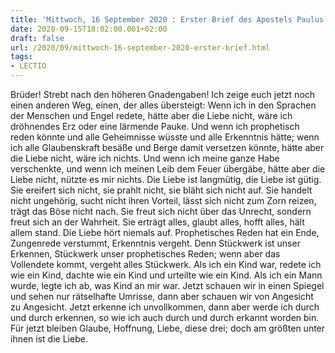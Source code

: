 ```yaml
---
title: 'Mittwoch, 16 September 2020 : Erster Brief des Apostels Paulus an die Korinther 12,31.13,1-13.'
date: 2020-09-15T18:02:00.001+02:00
draft: false
url: /2020/09/mittwoch-16-september-2020-erster-brief.html
tags: 
- LECTIO
---
```


Brüder! Strebt nach den höheren Gnadengaben! Ich zeige euch jetzt noch einen anderen Weg, einen, der alles übersteigt: Wenn ich in den Sprachen der Menschen und Engel redete, hätte aber die Liebe nicht, wäre ich dröhnendes Erz oder eine lärmende Pauke. Und wenn ich prophetisch reden könnte und alle Geheimnisse wüsste und alle Erkenntnis hätte; wenn ich alle Glaubenskraft besäße und Berge damit versetzen könnte, hätte aber die Liebe nicht, wäre ich nichts. Und wenn ich meine ganze Habe verschenkte, und wenn ich meinen Leib dem Feuer übergäbe, hätte aber die Liebe nicht, nützte es mir nichts. Die Liebe ist langmütig, die Liebe ist gütig. Sie ereifert sich nicht, sie prahlt nicht, sie bläht sich nicht auf. Sie handelt nicht ungehörig, sucht nicht ihren Vorteil, lässt sich nicht zum Zorn reizen, trägt das Böse nicht nach. Sie freut sich nicht über das Unrecht, sondern freut sich an der Wahrheit. Sie erträgt alles, glaubt alles, hofft alles, hält allem stand. Die Liebe hört niemals auf. Prophetisches Reden hat ein Ende, Zungenrede verstummt, Erkenntnis vergeht. Denn Stückwerk ist unser Erkennen, Stückwerk unser prophetisches Reden; wenn aber das Vollendete kommt, vergeht alles Stückwerk. Als ich ein Kind war, redete ich wie ein Kind, dachte wie ein Kind und urteilte wie ein Kind. Als ich ein Mann wurde, legte ich ab, was Kind an mir war. Jetzt schauen wir in einen Spiegel und sehen nur rätselhafte Umrisse, dann aber schauen wir von Angesicht zu Angesicht. Jetzt erkenne ich unvollkommen, dann aber werde ich durch und durch erkennen, so wie ich auch durch und durch erkannt worden bin. Für jetzt bleiben Glaube, Hoffnung, Liebe, diese drei; doch am größten unter ihnen ist die Liebe.